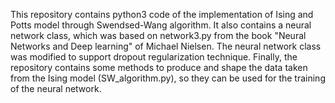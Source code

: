 This repository contains python3 code of the implementation of Ising and Potts model through Swendsed-Wang algorithm. It also contains a neural network
class, which was based on network3.py from the book "Neural Networks and Deep learning" of Michael Nielsen. The neural network class was modified to 
support dropout regularization technique. Finally, the repository contains some methods to produce and shape the data taken from the Ising model 
(SW_algorithm.py), so they can be used for the training of the neural network.

